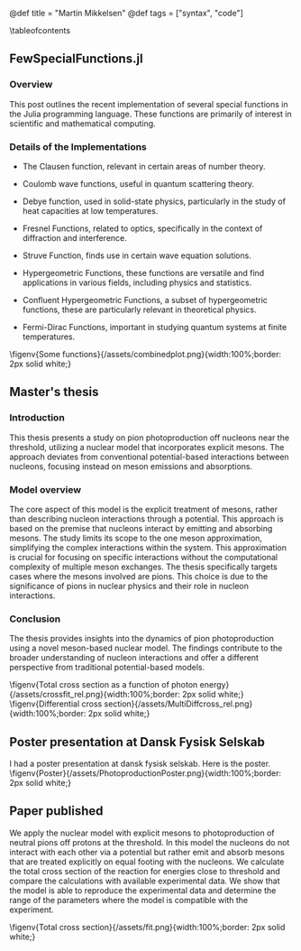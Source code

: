@def title = "Martin Mikkelsen"
@def tags = ["syntax", "code"]

\tableofcontents 

## FewSpecialFunctions.jl

### Overview
This post outlines the recent implementation of several special functions in the Julia programming language. These functions are primarily of interest in scientific and mathematical computing.

### Details of the Implementations

- The Clausen function, relevant in certain areas of number theory.

- Coulomb wave functions, useful in quantum scattering theory.

- Debye function, used in solid-state physics, particularly in the study of heat capacities at low temperatures.

- Fresnel Functions, related to optics, specifically in the context of diffraction and interference.

- Struve Function, finds use in certain wave equation solutions.

- Hypergeometric Functions, these functions are versatile and find applications in various fields, including physics and statistics.

- Confluent Hypergeometric Functions, a subset of hypergeometric functions, these are particularly relevant in theoretical physics. 

- Fermi-Dirac Functions, important in studying quantum systems at finite temperatures.


\figenv{Some functions}{/assets/combinedplot.png}{width:100%;border: 2px solid white;}


## Master's thesis

### Introduction

This thesis presents a study on pion photoproduction off nucleons near the threshold, utilizing a nuclear model that incorporates explicit mesons. The approach deviates from conventional potential-based interactions between nucleons, focusing instead on meson emissions and absorptions.

### Model overview


The core aspect of this model is the explicit treatment of mesons, rather than describing nucleon interactions through a potential. This approach is based on the premise that nucleons interact by emitting and absorbing mesons. The study limits its scope to the one meson approximation, simplifying the complex interactions within the system. This approximation is crucial for focusing on specific interactions without the computational complexity of multiple meson exchanges. The thesis specifically targets cases where the mesons involved are pions. This choice is due to the significance of pions in nuclear physics and their role in nucleon interactions.

### Conclusion

The thesis provides insights into the dynamics of pion photoproduction using a novel meson-based nuclear model. The findings contribute to the broader understanding of nucleon interactions and offer a different perspective from traditional potential-based models.

\figenv{Total cross section as a function of photon energy}{/assets/crossfit_rel.png}{width:100%;border: 2px solid white;}
\figenv{Differential cross section}{/assets/MultiDiffcross_rel.png}{width:100%;border: 2px solid white;}


## Poster presentation at Dansk Fysisk Selskab

I had a poster presentation at dansk fysisk selskab. Here is the poster.
\figenv{Poster}{/assets/PhotoproductionPoster.png}{width:100%;border: 2px solid white;}

## Paper published

We apply the nuclear model with explicit mesons to photoproduction of neutral pions off protons at the threshold. In this model the nucleons do not interact with each other via a potential but rather emit and absorb mesons that are treated explicitly on equal footing with the nucleons. We calculate the total cross section of the reaction for energies close to threshold and compare the calculations with available experimental data. We show that the model is able to reproduce the experimental data and determine the range of the parameters where the model is compatible with the experiment.

\figenv{Total cross section}{/assets/fit.png}{width:100%;border: 2px solid white;}
